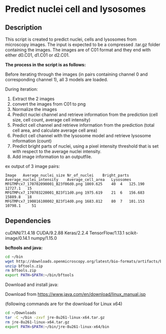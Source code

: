 # Predict nuclei cell and lysosomes

## Description

This script is created to predict nuclei, cells and lysosomes from microscopy images. The input is expected to be a compressed .tar.gz folder containing the images.
The images are of C01 format and they end with either d0.C01, d1.C01 or d2.C01.

**The process in the script is as follows:**

Before iterating through the images (in pairs containing channel 0 and corresponding channel 1), all 3 models are loaded.

During iteration:
1. Extract the 2 images
2. convert the images from C01 to png
3. Normalize the images
4. Predict nuclei channel and retrieve information from the prediction (cell size, cell count, average cell intensity)
5. Predict cell channel and retrieve information from the prediction (total cell area, and calculate average cell area)
6. Predict cell channel with the lysosome model and retrieve lysosome information (count)
7. Predict bright parts of nuclei, using a pixel intensity threshold that is set with respect to the average nuclei intensity.
8. Add image information to an outputfile.

ex output of 3 image pairs:
```
Image	Average_nuclei_size	Nr_of_nuclei	Bright_parts	Average_nuclei_intensity	Average_cell_area	Lysosomes
MFGTMPcx7_170702090001_B23f06d0.png	1869.625	40	4	125.190	12727.1   15
MFGTMPcx7_170703220001_B23f11d0.png	1975.619	21	6	156.683	15889.8	  18
MFGTMPcx7_190816100002_B23f14d0.png	1683.812	80	7	101.153	10798.1 	51

```


## Dependencies


cuDNN/7.1.4.18
CUDA/9.2.88
Keras/2.2.4
TensorFlow/1.13.1
scikit-image/0.14.1
numpy/1.15.0



**bcftools and java:**

```bash
cd ~/bin
wget http://downloads.openmicroscopy.org/latest/bio-formats/artifacts/bftools.zip
unzip bftools.zip
rm bftools.zip
export PATH=$PATH:~/bin/bftools
```
Download and install java:

Download from https://www.java.com/en/download/linux_manual.jsp

(following commands are for the download for Linux x64)

```bash
cd ~/Downloads
tar -C ~/bin -zxvf jre-8u261-linux-x64.tar.gz
rm jre-8u261-linux-x64.tar.gz 
export PATH=$PATH:~/bin/jre-8u261-linux-x64/bin
```

